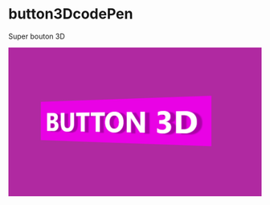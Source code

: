 # button3DcodePen
Super bouton 3D 



[![image](./src/button3d02.PNG)](https://franckdun.github.io/button3DcodePen/)
